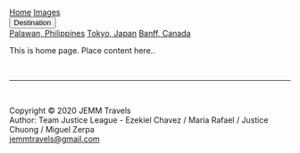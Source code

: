 <div class="navbar">
	<a  class="active" href="home.html">Home</a>
	<a href="images.html">Images</a>
	<div class="dropdown">
		<button class="dropbtn">Destination
			<i class="fa fa-caret-down"></i>
		</button>
		<div class="dropdown-content">
			<a href="palawan.html">Palawan, Philippines</a>
			<a href="tokyo.html">Tokyo, Japan</a>
			<a href="banff.html">Banff, Canada</a>
		</div>
	</div>
</div>

<p>This is home page. Place content here..</p>


<br><hr class="line1">
<footer class="footer" >
		<br>
	<p>
		Copyright © 2020 JEMM Travels<br>
		Author: Team Justice League - Ezekiel Chavez / Maria Rafael / Justice Chuong / Miguel Zerpa<br>
		<a href = "mailto: jemmtravels@gmail.com">jemmtravels@gmail.com</a><br><br><br>
	</p>
</footer>
